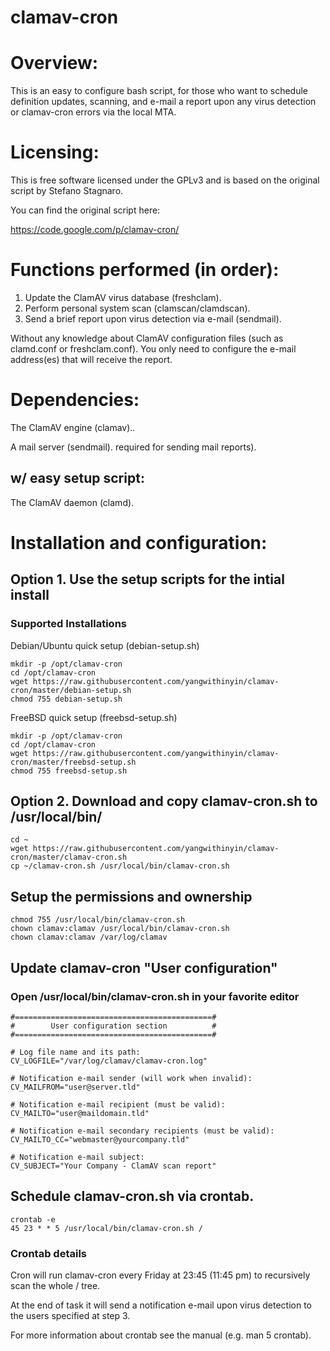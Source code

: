 clamav-cron
=========

# Overview:

This is an easy to configure bash script, for those who want to schedule definition updates, scanning, and e-mail a report upon any virus detection or clamav-cron errors via the local MTA.

# Licensing:

This is free software licensed under the GPLv3 and is based on the original script by Stefano Stagnaro.

You can find the original script here:

https://code.google.com/p/clamav-cron/

# Functions performed (in order):

1. Update the ClamAV virus database (freshclam).
2. Perform personal system scan (clamscan/clamdscan).
3. Send a brief report upon virus detection via e-mail (sendmail).

Without any knowledge about ClamAV configuration files (such as clamd.conf or freshclam.conf). You only need to configure the e-mail address(es) that will receive the report.

# Dependencies:

The ClamAV engine (clamav)..

A mail server (sendmail). required for sending mail reports).

## w/ easy setup script:

The ClamAV daemon (clamd).

# Installation and configuration:

## Option 1. Use the setup scripts for the intial install

### Supported Installations

Debian/Ubuntu quick setup (debian-setup.sh)
```
mkdir -p /opt/clamav-cron
cd /opt/clamav-cron
wget https://raw.githubusercontent.com/yangwithinyin/clamav-cron/master/debian-setup.sh
chmod 755 debian-setup.sh
```

FreeBSD quick setup (freebsd-setup.sh)
```
mkdir -p /opt/clamav-cron
cd /opt/clamav-cron
wget https://raw.githubusercontent.com/yangwithinyin/clamav-cron/master/freebsd-setup.sh
chmod 755 freebsd-setup.sh
```

## Option 2. Download and copy clamav-cron.sh to /usr/local/bin/

```
cd ~
wget https://raw.githubusercontent.com/yangwithinyin/clamav-cron/master/clamav-cron.sh
cp ~/clamav-cron.sh /usr/local/bin/clamav-cron.sh
```

## Setup the permissions and ownership

```
chmod 755 /usr/local/bin/clamav-cron.sh
chown clamav:clamav /usr/local/bin/clamav-cron.sh
chown clamav:clamav /var/log/clamav
```
## Update clamav-cron "User configuration"
### Open /usr/local/bin/clamav-cron.sh in your favorite editor

```
#============================================#
#        User configuration section          #
#============================================#

# Log file name and its path:
CV_LOGFILE="/var/log/clamav/clamav-cron.log" 

# Notification e-mail sender (will work when invalid):
CV_MAILFROM="user@server.tld" 

# Notification e-mail recipient (must be valid):
CV_MAILTO="user@maildomain.tld" 

# Notification e-mail secondary recipients (must be valid):
CV_MAILTO_CC="webmaster@yourcompany.tld" 

# Notification e-mail subject:
CV_SUBJECT="Your Company - ClamAV scan report" 
```

## Schedule clamav-cron.sh via crontab.

```
crontab -e 
45 23 * * 5 /usr/local/bin/clamav-cron.sh /
```

### Crontab details

Cron will run clamav-cron every Friday at 23:45 (11:45 pm) to recursively scan the whole / tree. 

At the end of task it will send a notification e-mail upon virus detection to the users specified at step 3. 

For more information about crontab see the manual (e.g. man 5 crontab).
